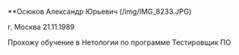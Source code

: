 **Осюков Александр Юрьевич
(/img/IMG_8233.JPG)

г. Москва
21.11.1989

Прохожу обучение в Нетологии по программе Тестировщик ПО

